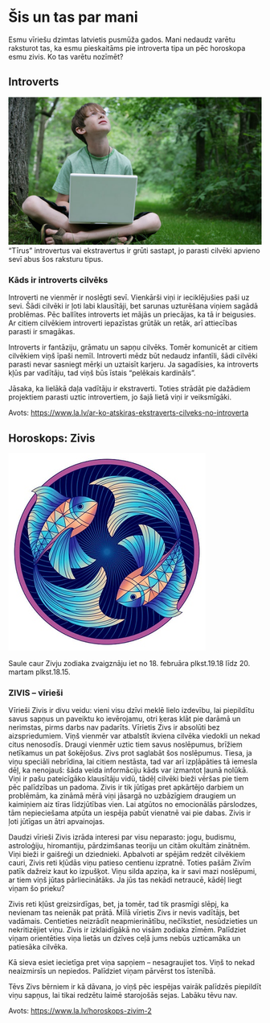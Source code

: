 # Šis un tas par mani
Esmu vīriešu dzimtas latvietis pusmūža gados. 
Mani nedaudz varētu raksturot tas, ka esmu pieskaitāms pie introverta tipa un pēc horoskopa esmu zivis. 
Ko tas varētu nozīmēt?
## Introverts
![Puika mežā](img/pic1.jpg)
“Tīrus” introvertus vai ekstravertus ir grūti sastapt, jo parasti cilvēki apvieno sevī abus šos raksturu tipus.
### Kāds ir introverts cilvēks

Introverti ne vienmēr ir noslēgti sevī. Vienkārši viņi ir ieciklējušies paši uz sevi. Šādi cilvēki ir ļoti labi klausītāji, bet sarunas uzturēšana viņiem sagādā problēmas. Pēc ballītes introverts iet mājās un priecājas, ka tā ir beigusies. Ar citiem cilvēkiem introverti iepazīstas grūtāk un retāk, arī attiecības parasti ir smagākas.

Introverts ir fantāziju, grāmatu un sapņu cilvēks. Tomēr komunicēt ar citiem cilvēkiem viņš īpaši nemīl. Introverti mēdz būt nedaudz infantīli, šādi cilvēki parasti nevar sasniegt mērķi un uztaisīt karjeru. Ja sagadīsies, ka introverts kļūs par vadītāju, tad viņš būs īstais “pelēkais kardināls”.

Jāsaka, ka lielākā daļa vadītāju ir ekstraverti. Toties strādāt pie dažādiem projektiem parasti uztic introvertiem, jo šajā lietā viņi ir veiksmīgāki.

Avots: https://www.la.lv/ar-ko-atskiras-ekstraverts-cilveks-no-introverta
## Horoskops: Zivis
![Zivis](img/pic2.jpg)

Saule caur Zivju zodiaka zvaigznāju iet no 18. februāra plkst.19.18 līdz 20. martam plkst.18.15.
### ZIVIS – vīrieši

Vīrieši Zivis ir divu veidu: vieni visu dzīvi meklē lielo izdevību, lai piepildītu savus sapņus un paveiktu ko ievērojamu, otri ķeras klāt pie darāmā un nerimstas, pirms darbs nav padarīts. Vīrietis Zivs ir absolūti bez aizspriedumiem. Viņš vienmēr var atbalstīt ikviena cilvēka viedokli un nekad citus nenosodīs. Draugi vienmēr uztic tiem savus noslēpumus, brīžiem netīkamus un pat šokējošus. Zivs prot saglabāt šos noslēpumus. Tiesa, ja viņu speciāli nebrīdina, lai citiem nestāsta, tad var arī izpļāpāties tā iemesla dēļ, ka nenojauš: šāda veida informāciju kāds var izmantot ļaunā nolūkā. Viņi ir pašu pateicīgāko klausītāju vidū, tādēļ cilvēki bieži vēršas pie tiem pēc palīdzības un padoma. Zivis ir tik jūtīgas pret apkārtējo darbiem un problēmām, ka zināmā mērā viņi jāsargā no uzbāzīgiem draugiem un kaimiņiem aiz tīras līdzjūtības vien. Lai atgūtos no emocionālās pārslodzes, tām nepieciešama atpūta un iespēja pabūt vienatnē vai pie dabas. Zivis ir ļoti jūtīgas un ātri apvainojas.

Daudzi vīrieši Zivis izrāda interesi par visu neparasto: jogu, budismu, astroloģiju, hiromantiju, pārdzimšanas teoriju un citām okultām zinātnēm. Viņi bieži ir gaišreģi un dziednieki. Apbalvoti ar spējām redzēt cilvēkiem cauri, Zivis reti kļūdās viņu patieso centienu izpratnē. Toties pašām Zivīm patīk dažreiz kaut ko izpušķot. Viņu silda apziņa, ka ir savi mazi noslēpumi, ar tiem viņš jūtas pārliecinātāks. Ja jūs tas nekādi netraucē, kādēļ liegt viņam šo prieku?

Zivis reti kļūst greizsirdīgas, bet, ja tomēr, tad tik prasmīgi slēpj, ka nevienam tas neienāk pat prātā. Mīlā vīrietis Zivs ir nevis vadītājs, bet vadāmais. Centieties neizrādīt neapmierinātību, nečīkstiet, nesūdzieties un nekritizējiet viņu. Zivis ir izklaidīgākā no visām zodiaka zīmēm. Palīdziet viņam orientēties viņa lietās un dzīves ceļā jums nebūs uzticamāka un patiesāka cilvēka.

Kā sieva esiet iecietīga pret viņa sapņiem – nesagraujiet tos. Viņš to nekad neaizmirsīs un nepiedos. Palīdziet viņam pārvērst tos īstenībā.

Tēvs Zivs bērniem ir kā dāvana, jo viņš pēc iespējas vairāk palīdzēs piepildīt viņu sapņus, lai tikai redzētu laimē starojošās sejas. Labāku tēvu nav.

Avots: https://www.la.lv/horoskops-zivim-2
